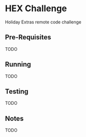 # HEX Challenge
Holiday Extras remote code challenge

## Pre-Requisites
TODO

## Running
TODO

## Testing
TODO

## Notes
TODO
